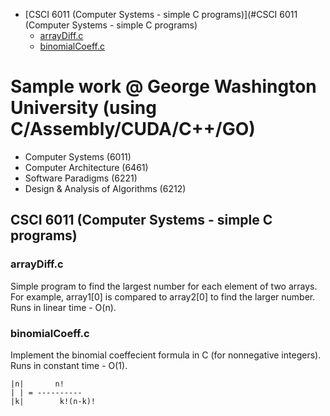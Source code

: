 - [CSCI 6011 (Computer Systems - simple C programs)](#CSCI 6011 (Computer Systems - simple C programs)
  * [arrayDiff.c](#arrayDiff.c)
  * [binomialCoeff.c](#binomialCoeff.c)
  
# Sample work @ George Washington University (using C/Assembly/CUDA/C++/GO)
* Computer Systems (6011)
* Computer Architecture (6461)
* Software Paradigms (6221)
* Design & Analysis of Algorithms (6212) 

<!-- toc -->

## CSCI 6011 (Computer Systems - simple C programs)

### arrayDiff.c 

Simple program to find the largest number for each element of two arrays. For example, array1[0] is compared to array2[0] to find the larger number. Runs in linear time - O(n).

### binomialCoeff.c 

Implement the binomial coeffecient formula in C (for nonnegative integers). Runs in constant time - O(1).

	|n|	      n!    
	| |	= ----------
	|k|        k!(n-k)!
